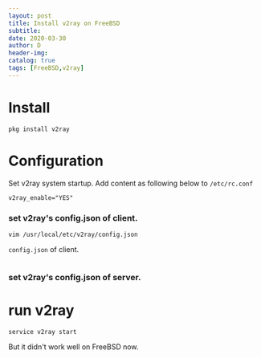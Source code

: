 ```yaml
--- 
layout: post
title: Install v2ray on FreeBSD
subtitle:
date: 2020-03-30
author: D
header-img:
catalog: true
tags: [FreeBSD,v2ray]
---
```


# Install
```
pkg install v2ray
```
# Configuration
Set v2ray system startup. Add content as following below to `/etc/rc.conf`
```
v2ray_enable="YES"
```
### set v2ray's config.json of client.
```
vim /usr/local/etc/v2ray/config.json
```
`config.json` of client.
```

```
### set v2ray's config.json of server.

# run v2ray
```
service v2ray start
```
But it didn't work well on FreeBSD now.
